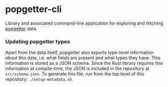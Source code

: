 # popgetter-cli

Library and associated command-line application for exploring and fetching [popgetter](https://github.com/Urban-Analytics-Technology-Platform/popgetter) data.


### Updating popgetter types

Apart from the data itself, popgetter also exports type-level information _about_ this data, i.e. what fields are present and what types they have.
This information is stored as a JSON schema.
Since the Rust library requires this information at compile-time, the JSON is included in the repository at `src/schema.json`.
To generate this file, run from the top level of this repository: `./setup-metadata.sh`.
